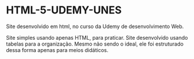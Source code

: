 # HTML-5-UDEMY-UNES
Site desenvolvido em html, no curso da Udemy de desenvolvimento Web.

Site simples usando apenas HTML, para praticar. Site desenvolvido usando tabelas para a organização. Mesmo não sendo o ideal, ele foi estruturado dessa forma apenas para meios didáticos. 
